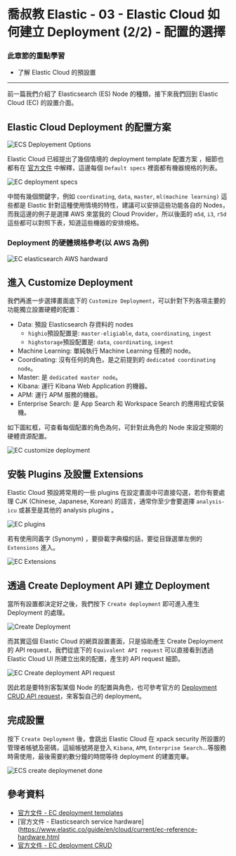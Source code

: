 # 喬叔教 Elastic - 03 - Elastic Cloud 如何建立 Deployment (2/2) - 配置的選擇

### 此章節的重點學習

- 了解 Elastic Cloud 的預設置

---

前一篇我們介紹了 Elasticsearch (ES) Node 的種類，接下來我們回到 Elastic Cloud (EC) 的設置介面。

## Elastic Cloud Deployment 的配置方案

![ECS Deployement Options](https://i.imgur.com/DElQFOg.png)

Elastic Cloud 已經提出了幾個情境的 deployment template 配置方案 ，細節也都有在 [官方文件](https://www.elastic.co/guide/en/cloud/current/ec-getting-started-templates.html) 中解釋，這邊每個 `Default specs` 裡面都有機器規格的列表。

![EC deployment specs](https://i.imgur.com/4VuRPwj.png)

中間有幾個關鍵字，例如 `coordinating`, `data`, `master`, `ml(machine learning)` 這些都是 Elastic 針對這種使用情境的特性，建議可以安排這些功能各自的 Nodes，而我這邊的例子是選擇 AWS 來當我的 Cloud Provider，所以後面的 `m5d`, `i3`, `r5d` 這些都可以對照下表，知道這些機器的安排規格。

### Deployment 的硬體規格參考(以 AWS 為例)

![EC elasticsearch AWS hardward](https://i.imgur.com/WoH45sD.png)



## 進入 Customize Deployment

我們再進一步選擇畫面底下的 `Customize Deployment`，可以針對下列各項主要的功能獨立設置硬體的配置：

- Data: 預設 Elasticsearch 存資料的 nodes
  - `highio`預設配置是: `master-eligiable`, `data`, `coordinating`, `ingest`
  - `highstorage`預設配置是: `data`, `coordinating`, `ingest`
- Machine Learning: 單純執行 Machine Learning 任務的 node。
- Coordinating: 沒有任何的角色，是之前提到的 `dedicated coordinating node`。
- Master: 是 `dedicated master node`。
- Kibana: 運行 Kibana Web Application 的機器。
- APM: 運行 APM 服務的機器。
- Enterprise Search: 是 App Search 和 Workspace Search 的應用程式安裝機。

如下圖紅框，可查看每個配置的角色為何，可針對此角色的 Node 來設定預期的硬體資源配置。

![EC customize deployment](https://i.imgur.com/PjSvD7h.png)



## 安裝 Plugins 及設置 Extensions

Elastic Cloud 預設將常用的一些 plugins 在設定畫面中可直接勾選，若你有要處理 CJK (Chinese, Japanese, Korean) 的語言，通常你至少會要選擇 `analysis-icu` 或甚至是其他的 analysis plugins 。

![EC plugins](https://i.imgur.com/Oxqej4D.png)

若有使用同義字 (Synonym) ，要掛載字典檔的話，要從目錄選單左側的 `Extensions` 進入。

![EC Extensions](https://i.imgur.com/1bOzQFl.png)



## 透過 Create Deployment API 建立 Deployment

當所有設置都決定好之後，我們按下 `Create deployment` 即可進入產生 Deployment 的處理。

![Create Deployment](https://i.imgur.com/E8A3xjG.png)

而其實這個 Elastic Cloud 的網頁設置畫面，只是協助產生 Create Deployment 的 API request，我們從底下的 `Equivalent API request` 可以直接看到透過 Elastic Cloud UI 所建立出來的配置，產生的 API request 細節。

![EC Create deployment API request](https://i.imgur.com/fB0Lf6M.png)

因此若是要特別客製某個 Node 的配置與角色，也可參考官方的 [Deployment CRUD API request](https://www.elastic.co/guide/en/cloud/current/Deployment_-_CRUD.html)，來客製自己的 deployment。



## 完成設置

按下 `Create Deployment` 後，會跳出 Elastic Cloud 在 xpack security 所設置的管理者帳號及密碼，這組帳號將是登入 `Kibana`, `APM`, `Enterprise Search`…等服務時需使用，最後需要約數分鐘的時間等待 deployment 的建置完畢。

![ECS create deploymenet done](https://i.imgur.com/dHBnUIB.png)

## 參考資料

- [官方文件 - EC deployment templates](https://www.elastic.co/guide/en/cloud/current/ec-getting-started-templates.html)
- [官方文件 - Elasticsearch service hardware](https://www.elastic.co/guide/en/cloud/current/ec-reference-hardware.html
- [官方文件 - EC deployment CRUD](https://www.elastic.co/guide/en/cloud/current/Deployment_-_CRUD.html)

